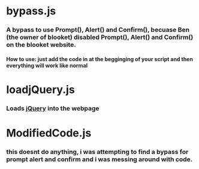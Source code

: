 # bypass.js
### A bypass to use Prompt(), Alert() and Confirm(), becuase Ben (the owner of blooket) disabled Prompt(), Alert() and Confirm() on the blooket website.
#### How to use: just add the code in at the begginging of your script and then everything will work like normal
# loadjQuery.js
### Loads [jQuery](https://jquery.com/) into the webpage

# ModifiedCode.js
### this doesnt do anything, i was attempting to find a bypass for prompt alert and confirm and i was messing around with code.
